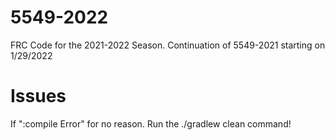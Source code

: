 # 5549-2022
FRC Code for the 2021-2022 Season. Continuation of 5549-2021 starting on 1/29/2022
# Issues
If ":compile Error" for no reason. Run the ./gradlew clean command!
